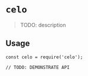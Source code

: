 # `celo`

> TODO: description

## Usage

```
const celo = require('celo');

// TODO: DEMONSTRATE API
```
